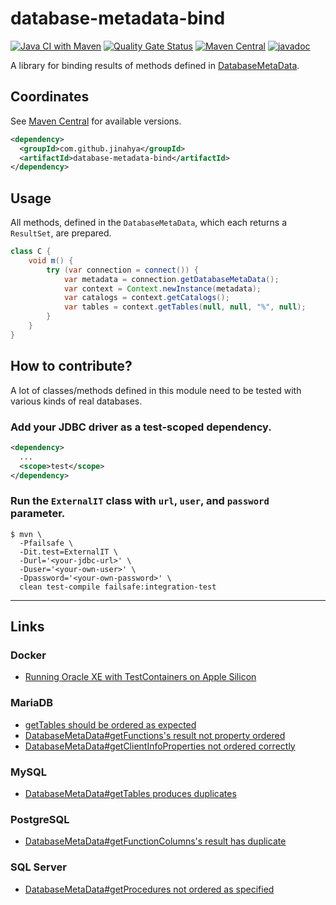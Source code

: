 # database-metadata-bind

[![Java CI with Maven](https://github.com/jinahya/database-metadata-bind/actions/workflows/maven.yml/badge.svg)](https://github.com/jinahya/database-metadata-bind/actions/workflows/maven.yml)
[![Quality Gate Status](https://sonarcloud.io/api/project_badges/measure?project=jinahya_database-metadata-bind&metric=alert_status)](https://sonarcloud.io/summary/new_code?id=jinahya_database-metadata-bind)
[![Maven Central](https://img.shields.io/maven-central/v/com.github.jinahya/database-metadata-bind)](https://search.maven.org/artifact/com.github.jinahya/database-metadata-bind)
[![javadoc](https://javadoc.io/badge2/com.github.jinahya/database-metadata-bind/javadoc.svg)](https://javadoc.io/doc/com.github.jinahya/database-metadata-bind)

A library for binding results of methods defined
in [DatabaseMetaData](http://docs.oracle.com/javase/8/docs/api/java/sql/DatabaseMetaData.html).

## Coordinates

See [Maven Central](https://search.maven.org/artifact/com.github.jinahya/database-metadata-bind) for available versions.

```xml
<dependency>
  <groupId>com.github.jinahya</groupId>
  <artifactId>database-metadata-bind</artifactId>
</dependency>
```

## Usage

All methods, defined in the `DatabaseMetaData`, which each returns a `ResultSet`, are prepared.

```java
class C {
    void m() {
        try (var connection = connect()) {
            var metadata = connection.getDatabaseMetaData();
            var context = Context.newInstance(metadata);
            var catalogs = context.getCatalogs();
            var tables = context.getTables(null, null, "%", null);
        }
    }
}
```

## How to contribute?

A lot of classes/methods defined in this module need to be tested with various kinds of real databases.

### Add your JDBC driver as a test-scoped dependency.

```xml
<dependency>
  ...
  <scope>test</scope>
</dependency>
```

### Run the `ExternalIT` class with `url`, `user`, and `password` parameter.

```commandline
$ mvn \
  -Pfailsafe \
  -Dit.test=ExternalIT \
  -Durl='<your-jdbc-url>' \
  -Duser='<your-own-user>' \
  -Dpassword='<your-own-password>' \
  clean test-compile failsafe:integration-test
```

----

## Links

### Docker
* [Running Oracle XE with TestContainers on Apple Silicon](https://blog.jdriven.com/2022/07/running-oracle-xe-with-testcontainers-on-apple-silicon/)

### MariaDB
* [getTables should be ordered as expected](https://jira.mariadb.org/browse/CONJ-1156)
* [DatabaseMetaData#getFunctions's result not property ordered](https://jira.mariadb.org/browse/CONJ-1158)
* [DatabaseMetaData#getClientInfoProperties not ordered correctly](https://jira.mariadb.org/browse/CONJ-1159)

### MySQL
* [DatabaseMetaData#getTables produces duplicates](https://bugs.mysql.com/bug.php?id=113970&thanks=4)

### PostgreSQL
* [DatabaseMetaData#getFunctionColumns's result has duplicate](https://github.com/pgjdbc/pgjdbc/issues/3127)

### SQL Server
* [DatabaseMetaData#getProcedures not ordered as specified](https://github.com/microsoft/mssql-jdbc/issues/2321)
